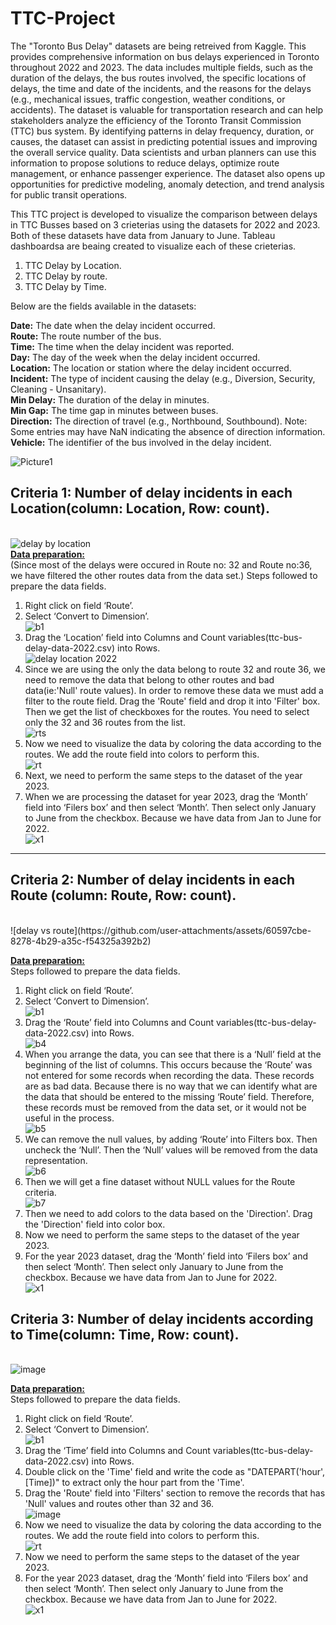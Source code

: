# TTC-Project

The "Toronto Bus Delay" datasets are being retreived from Kaggle. This provides comprehensive information on bus delays experienced in Toronto throughout 2022 and 2023. The data includes multiple fields, such as the duration of the delays, the bus routes involved, the specific locations of delays, the time and date of the incidents, and the reasons for the delays (e.g., mechanical issues, traffic congestion, weather conditions, or accidents). The dataset is valuable for transportation research and can help stakeholders analyze the efficiency of the Toronto Transit Commission (TTC) bus system. By identifying patterns in delay frequency, duration, or causes, the dataset can assist in predicting potential issues and improving the overall service quality. Data scientists and urban planners can use this information to propose solutions to reduce delays, optimize route management, or enhance passenger experience. The dataset also opens up opportunities for predictive modeling, anomaly detection, and trend analysis for public transit operations.

This TTC project is developed to visualize the comparison between delays in TTC Busses based on 3 crieterias using the datasets for 2022 and 2023. Both of these datasets have data from January to June.
Tableau dashboardsa are beaing created to visualize each of these crieterias.

1. TTC Delay by Location.
2. TTC Delay by route.
3. TTC Delay by Time.

Below are the fields available in the datasets:

<strong>Date:</strong> The date when the delay incident occurred.<br>
<strong>Route:</strong> The route number of the bus.<br>
<strong>Time:</strong> The time when the delay incident was reported.<br>
<strong>Day:</strong> The day of the week when the delay incident occurred.<br>
<strong>Location:</strong> The location or station where the delay incident occurred.<br>
<strong>Incident:</strong> The type of incident causing the delay (e.g., Diversion, Security, Cleaning - Unsanitary).<br>
<strong>Min Delay:</strong> The duration of the delay in minutes.<br>
<strong>Min Gap:</strong> The time gap in minutes between buses.<br>
<strong>Direction:</strong> The direction of travel (e.g., Northbound, Southbound). Note: Some entries may have NaN indicating the absence of direction information.<br>
<strong>Vehicle:</strong> The identifier of the bus involved in the delay incident.<br>


 ![Picture1](https://github.com/user-attachments/assets/3065f65a-2699-4479-8d50-6d4ef0ed46e4)<br>
 <!--- ***********************************************   Criteria 1 ************************************************************************************************************* --->
<strong><h2>Criteria 1: Number of delay incidents in each Location(column: Location, Row: count).</h2></strong><br>
![delay by location](https://github.com/user-attachments/assets/f60742cb-b9ac-4912-84f8-355b1bcd1abe)<br>
<strong><ins>Data preparation:</ins></strong><br>
(Since most of the delays were occured in Route no: 32 and Route no:36, we have filtered the other routes data from the data set.)
Steps followed to prepare the data fields.
1.	Right click on field ‘Route’.
2.	Select ‘Convert to Dimension’.<br>
![b1](https://github.com/user-attachments/assets/1874bc84-c3c4-452a-a27e-fa92af4023fe)<br>
3.	Drag the ‘Location’ field into Columns and Count variables(ttc-bus-delay-data-2022.csv) into Rows.<br>
![delay location 2022](https://github.com/user-attachments/assets/8d48bfa7-c8e0-416c-88b7-6fa2d08cd7fb)<br>
4. Since we are using the only the data belong to route 32 and route 36, we need to remove the data that belong to other routes and bad data(ie:'Null' route values). In order to remove these data we must add a filter to the route field. Drag the 'Route' field and drop it into 'Filter' box. Then we get the list of checkboxes for the routes. You need to select only the 32 and 36 routes from the list.<br>![rts](https://github.com/user-attachments/assets/16204d9a-5048-4822-8516-bd3cf5bcf02b)<br>
5. Now we need to visualize the data by coloring the data according to the routes. We add the route field into colors to perform this.<br>![rt](https://github.com/user-attachments/assets/7b979a4a-bbec-4e96-87d4-838d64a7af96)<br>
6.	Next, we need to perform the same steps to the dataset of the year 2023.
7.	When we are processing the dataset for year 2023, drag the ‘Month’ field into ‘Filers box’ and then select ‘Month’. Then select only January to June from the checkbox. Because we have data from Jan to June for 2022.<br>
![x1](https://github.com/user-attachments/assets/b51bd0dc-0706-42db-bb2e-adf333d6a7cb)



 <!--- ************************************************   Criteria 2 ************************************************************************************************************ --->
 <hr width="100%" size="2">
<strong><h2>Criteria 2: Number of delay incidents in each Route (column: Route, Row: count).</h2></strong><br> 
![delay vs route](https://github.com/user-attachments/assets/60597cbe-8278-4b29-a35c-f54325a392b2) <br>

<strong><ins>Data preparation:</ins></strong><br>
Steps followed to prepare the data fields.
1.	Right click on field ‘Route’.
2.	Select ‘Convert to Dimension’.<br>
![b1](https://github.com/user-attachments/assets/1874bc84-c3c4-452a-a27e-fa92af4023fe)<br>
3.	Drag the ‘Route’ field into Columns and Count variables(ttc-bus-delay-data-2022.csv) into Rows.<br>![b4](https://github.com/user-attachments/assets/473c2886-e34a-4168-8fe0-a582b69b781a)<br>
4.	When you arrange the data, you can see that there is a ‘Null’ field at the beginning of the list of columns. This occurs because the ‘Route’ was not entered for some records when recording the data. These records are as bad data. Because there is no way that we can identify what are the data that should be entered to the missing ‘Route’ field. Therefore, these records must be removed from the data set, or it would not be useful in the process.<br>![b5](https://github.com/user-attachments/assets/da2ee95c-28d2-467f-b067-294a2a5aa72e)<br>
5.	We can remove the null values, by adding ‘Route’ into Filters box. Then uncheck the ‘Null’. Then the ‘Null’ values will be removed from the data representation.<br> ![b6](https://github.com/user-attachments/assets/8c8fc386-c3c8-4fa1-9df7-48b0d7a83b3e)<br>
6.	Then we will get a fine dataset without NULL values for the Route criteria.<br>
![b7](https://github.com/user-attachments/assets/6ed62899-ba98-4d2a-808b-3dd3e0cf1ddf)<br>
7. Then we need to add colors to the data based on the 'Direction'. Drag the 'Direction' field into color box.
8.	Now we need to perform the same steps to the dataset of the year 2023.
9.	For the year 2023 dataset, drag the ‘Month’ field into ‘Filers box’ and then select ‘Month’. Then select only January to June from the checkbox. Because we have data from Jan to June for 2022.<br>
![x1](https://github.com/user-attachments/assets/b51bd0dc-0706-42db-bb2e-adf333d6a7cb)

<!--- ***********************************************   Criteria 3 ************************************************************************************************************* --->
<strong><h2>Criteria 3: Number of delay incidents according to Time(column: Time, Row: count).</h2></strong><br>
![image](https://github.com/user-attachments/assets/125cb98e-c434-423f-8577-0937502170b1) <br>

<strong><ins>Data preparation:</ins></strong><br>
Steps followed to prepare the data fields.
1.	Right click on field ‘Route’.
2.	Select ‘Convert to Dimension’.<br>
![b1](https://github.com/user-attachments/assets/1874bc84-c3c4-452a-a27e-fa92af4023fe)<br>
3.	Drag the ‘Time’ field into Columns and Count variables(ttc-bus-delay-data-2022.csv) into Rows.<br>
4. Double click on the 'Time' field and write the code as "DATEPART('hour', [Time])" to extract only the hour part from the 'Time'.<br>
5. Drag the 'Route' field into 'Filters' section to remove the records that has 'Null' values and routes other than 32 and 36.<br>
![image](https://github.com/user-attachments/assets/94ec539b-bcde-4074-bed0-72deec92e5b6) <br>
6. Now we need to visualize the data by coloring the data according to the routes. We add the route field into colors to perform this.<br>![rt](https://github.com/user-attachments/assets/7b979a4a-bbec-4e96-87d4-838d64a7af96)<br>
7. Now we need to perform the same steps to the dataset of the year 2023.<br>
8. For the year 2023 dataset, drag the ‘Month’ field into ‘Filers box’ and then select ‘Month’. Then select only January to June from the checkbox. Because we have data from Jan to June for 2022.<br>
![x1](https://github.com/user-attachments/assets/b51bd0dc-0706-42db-bb2e-adf333d6a7cb)
